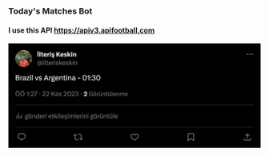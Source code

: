 ### Today's Matches Bot

#### I use this API https://apiv3.apifootball.com

![Example](screenshot/x_bot.png)